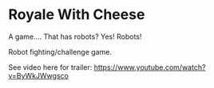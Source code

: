 # Royale With Cheese #

A game.... That has robots? Yes! Robots!

Robot fighting/challenge game.

See video here for trailer: https://www.youtube.com/watch?v=ByWkJWwgsco
